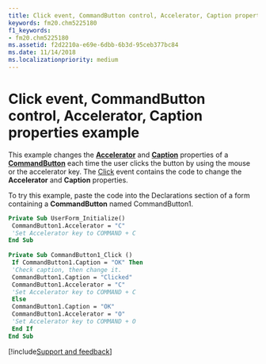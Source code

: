 ```yaml
---
title: Click event, CommandButton control, Accelerator, Caption properties example
keywords: fm20.chm5225180
f1_keywords:
- fm20.chm5225180
ms.assetid: f2d2210a-e69e-6dbb-6b3d-95ceb377bc84
ms.date: 11/14/2018
ms.localizationpriority: medium
---
```



# Click event, CommandButton control, Accelerator, Caption properties example

This example changes the **[Accelerator](accelerator-property.md)** and **[Caption](caption-propert-microsoft-forms.md)** properties of a **[CommandButton](commandbutton-control.md)** each time the user clicks the button by using the mouse or the accelerator key. The [Click](click-event.md) event contains the code to change the **Accelerator** and **Caption** properties.

To try this example, paste the code into the Declarations section of a form containing a **CommandButton** named CommandButton1.


```vb
Private Sub UserForm_Initialize() 
 CommandButton1.Accelerator = "C" 
 'Set Accelerator key to COMMAND + C 
End Sub 
 
Private Sub CommandButton1_Click () 
 If CommandButton1.Caption = "OK" Then 
 'Check caption, then change it. 
 CommandButton1.Caption = "Clicked" 
 CommandButton1.Accelerator = "C" 
 'Set Accelerator key to COMMAND + C 
 Else 
 CommandButton1.Caption = "OK" 
 CommandButton1.Accelerator = "O" 
 'Set Accelerator key to COMMAND + O 
 End If 
End Sub
```

[!include[Support and feedback](~/includes/feedback-boilerplate.md)]